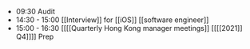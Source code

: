 - 09:30 Audit
- 14:30 - 15:00 [[Interview]] for [[iOS]] [[software engineer]]
- 15:00 - 16:30 [[[[Quarterly Hong Kong manager meetings]] [[[[2021]] Q4]]]] Prep
